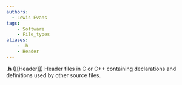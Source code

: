 ```yaml
---
authors:
  - Lewis Evans
tags:
    - Software
    - File_types
aliases:
    - .h
    - Header
---
```

**.h** ([[Header]]) Header files in C or C++ containing declarations and definitions used by other source files.
